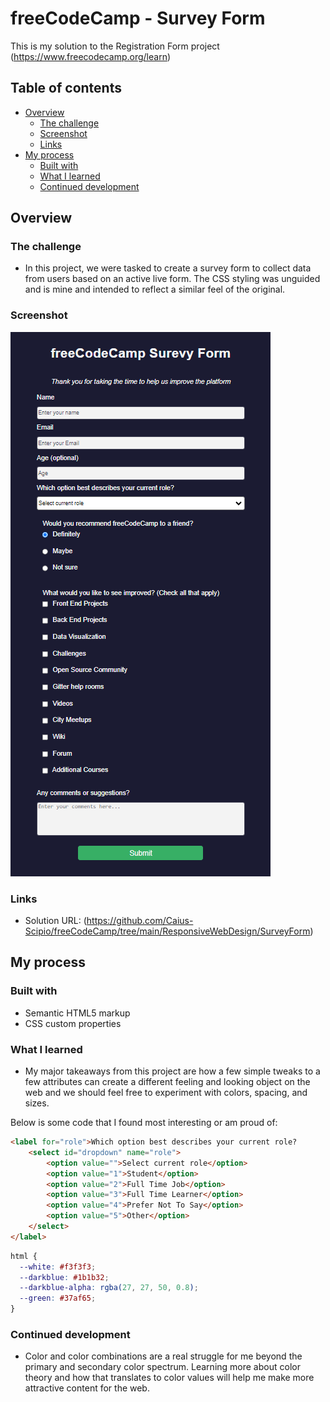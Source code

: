 # freeCodeCamp - Survey Form
This is my solution to the Registration Form project (https://www.freecodecamp.org/learn)

## Table of contents

- [Overview](#overview)
  - [The challenge](#the-challenge)
  - [Screenshot](#screenshot)
  - [Links](#links)
- [My process](#my-process)
  - [Built with](#built-with)
  - [What I learned](#what-i-learned)
  - [Continued development](#continued-development)

## Overview

### The challenge

- In this project, we were tasked to create a survey form to collect data from users based on an active live form. The CSS styling was unguided and is mine and intended to reflect a similar feel of the original.

### Screenshot

![](./SurveyForm.png)

### Links

- Solution URL: (https://github.com/Caius-Scipio/freeCodeCamp/tree/main/ResponsiveWebDesign/SurveyForm)

## My process

### Built with

- Semantic HTML5 markup
- CSS custom properties

### What I learned

- My major takeaways from this project are how a few simple tweaks to a few attributes can create a different feeling and looking object on the web and we should feel free to experiment with colors, spacing, and sizes.

Below is some code that I found most interesting or am proud of:

```html
<label for="role">Which option best describes your current role?
    <select id="dropdown" name="role">
        <option value="">Select current role</option>
        <option value="1">Student</option>
        <option value="2">Full Time Job</option>
        <option value="3">Full Time Learner</option>
        <option value="4">Prefer Not To Say</option>
        <option value="5">Other</option>
    </select>
</label>
```

```CSS
html {
  --white: #f3f3f3;
  --darkblue: #1b1b32;
  --darkblue-alpha: rgba(27, 27, 50, 0.8);
  --green: #37af65;
}
```

### Continued development

- Color and color combinations are a real struggle for me beyond the primary and secondary color spectrum. Learning more about color theory and how that translates to color values will help me make more attractive content for the web.